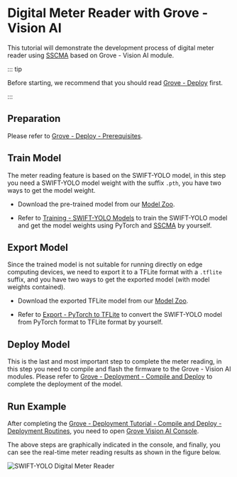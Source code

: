 # Digital Meter Reader with Grove - Vision AI

This tutorial will demonstrate the development process of digital meter reader using [SSCMA](https://github.com/Seeed-Studio/ModelAssistant) based on Grove - Vision AI module.

::: tip

Before starting, we recommend that you should read [Grove - Deploy](./deploy.md) first.

:::

## Preparation

Please refer to [Grove - Deploy - Prerequisites](./deploy.md#prerequisites).

## Train Model

The meter reading feature is based on the SWIFT-YOLO model, in this step you need a SWIFT-YOLO model weight with the suffix `.pth`, you have two ways to get the model weight.

- Download the pre-trained model from our [Model Zoo](https://github.com/Seeed-Studio/sscma-model-zoo).

- Refer to [Training - SWIFT-YOLO Models](../../tutorials/training/yolo.md) to train the SWIFT-YOLO model and get the model weights using PyTorch and [SSCMA](https://github.com/Seeed-Studio/ModelAssistant) by yourself.

## Export Model

Since the trained model is not suitable for running directly on edge computing devices, we need to export it to a TFLite format with a `.tflite` suffix, and you have two ways to get the exported model (with model weights contained).

- Download the exported TFLite model from our [Model Zoo](https://github.com/Seeed-Studio/sscma-model-zoo).

- Refer to [Export - PyTorch to TFLite](../../tutorials/export/pytorch_2_tflite.md) to convert the SWIFT-YOLO model from PyTorch format to TFLite format by yourself.

## Deploy Model

This is the last and most important step to complete the meter reading, in this step you need to compile and flash the firmware to the Grove - Vision AI modules. Please refer to [Grove - Deployment - Compile and Deploy](./deploy.md#compile-and-deploy) to complete the deployment of the model.

## Run Example

After completing the [Grove - Deployment Tutorial - Compile and Deploy - Deployment Routines](./deploy.md#deployment-routines), you need to open [Grove Vision AI Console](https://files.seeedstudio.com/grove_ai_vision/index.html).

The above steps are graphically indicated in the console, and finally, you can see the real-time meter reading results as shown in the figure below.

![SWIFT-YOLO Digital Meter Reader](https://files.seeedstudio.com/sscma/docs/static/grove/images/digital_meter.gif)
